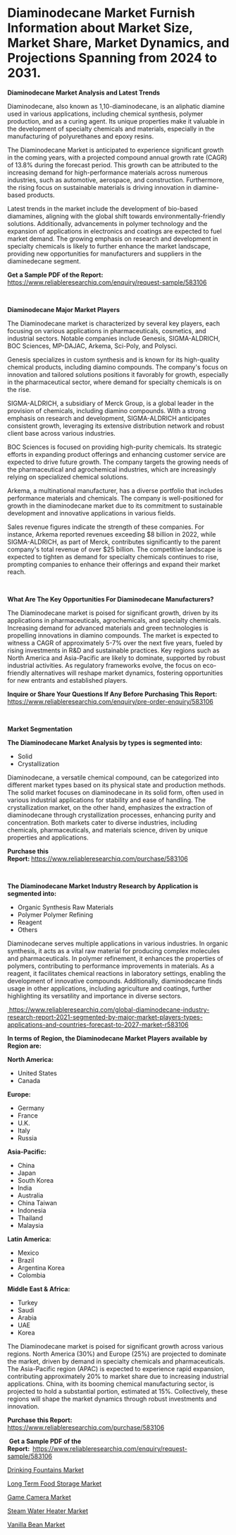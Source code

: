 <p><h1>Diaminodecane Market Furnish Information about Market Size, Market Share, Market Dynamics, and Projections Spanning from 2024 to 2031.</h1></p><p><strong>Diaminodecane Market Analysis and Latest Trends</strong></p>
<p><p>Diaminodecane, also known as 1,10-diaminodecane, is an aliphatic diamine used in various applications, including chemical synthesis, polymer production, and as a curing agent. Its unique properties make it valuable in the development of specialty chemicals and materials, especially in the manufacturing of polyurethanes and epoxy resins.</p><p>The Diaminodecane Market is anticipated to experience significant growth in the coming years, with a projected compound annual growth rate (CAGR) of 13.8% during the forecast period. This growth can be attributed to the increasing demand for high-performance materials across numerous industries, such as automotive, aerospace, and construction. Furthermore, the rising focus on sustainable materials is driving innovation in diamine-based products.</p><p>Latest trends in the market include the development of bio-based diamamines, aligning with the global shift towards environmentally-friendly solutions. Additionally, advancements in polymer technology and the expansion of applications in electronics and coatings are expected to fuel market demand. The growing emphasis on research and development in specialty chemicals is likely to further enhance the market landscape, providing new opportunities for manufacturers and suppliers in the diaminedecane segment.</p></p>
<p><strong>Get a Sample PDF of the Report:&nbsp;</strong> <a href="https://www.reliableresearchiq.com/enquiry/request-sample/583106?utm_campaign=1137&utm_medium=2&utm_source=Github&utm_content=ia&utm_term=16122024&utm_id=diaminodecane">https://www.reliableresearchiq.com/enquiry/request-sample/583106</a></p>
<p>&nbsp;</p>
<p><strong>Diaminodecane Major Market Players</strong></p>
<p><p>The Diaminodecane market is characterized by several key players, each focusing on various applications in pharmaceuticals, cosmetics, and industrial sectors. Notable companies include Genesis, SIGMA-ALDRICH, BOC Sciences, MP-DAJAC, Arkema, Sci-Poly, and Polysci.</p><p>Genesis specializes in custom synthesis and is known for its high-quality chemical products, including diamino compounds. The company's focus on innovation and tailored solutions positions it favorably for growth, especially in the pharmaceutical sector, where demand for specialty chemicals is on the rise.</p><p>SIGMA-ALDRICH, a subsidiary of Merck Group, is a global leader in the provision of chemicals, including diamino compounds. With a strong emphasis on research and development, SIGMA-ALDRICH anticipates consistent growth, leveraging its extensive distribution network and robust client base across various industries.</p><p>BOC Sciences is focused on providing high-purity chemicals. Its strategic efforts in expanding product offerings and enhancing customer service are expected to drive future growth. The company targets the growing needs of the pharmaceutical and agrochemical industries, which are increasingly relying on specialized chemical solutions.</p><p>Arkema, a multinational manufacturer, has a diverse portfolio that includes performance materials and chemicals. The company is well-positioned for growth in the diaminodecane market due to its commitment to sustainable development and innovative applications in various fields.</p><p>Sales revenue figures indicate the strength of these companies. For instance, Arkema reported revenues exceeding $8 billion in 2022, while SIGMA-ALDRICH, as part of Merck, contributes significantly to the parent company's total revenue of over $25 billion. The competitive landscape is expected to tighten as demand for specialty chemicals continues to rise, prompting companies to enhance their offerings and expand their market reach.</p></p>
<p>&nbsp;</p>
<p><strong>What Are The Key Opportunities For Diaminodecane Manufacturers?</strong></p>
<p><p>The Diaminodecane market is poised for significant growth, driven by its applications in pharmaceuticals, agrochemicals, and specialty chemicals. Increasing demand for advanced materials and green technologies is propelling innovations in diamino compounds. The market is expected to witness a CAGR of approximately 5-7% over the next five years, fueled by rising investments in R&D and sustainable practices. Key regions such as North America and Asia-Pacific are likely to dominate, supported by robust industrial activities. As regulatory frameworks evolve, the focus on eco-friendly alternatives will reshape market dynamics, fostering opportunities for new entrants and established players.</p></p>
<p><strong>Inquire or Share Your Questions If Any Before Purchasing This Report:</strong> <a href="https://www.reliableresearchiq.com/enquiry/pre-order-enquiry/583106?utm_campaign=1137&utm_medium=2&utm_source=Github&utm_content=ia&utm_term=16122024&utm_id=diaminodecane">https://www.reliableresearchiq.com/enquiry/pre-order-enquiry/583106</a></p>
<p>&nbsp;</p>
<p><strong>Market Segmentation</strong></p>
<p><strong>The Diaminodecane Market Analysis by types is segmented into:</strong></p>
<p><ul><li>Solid</li><li>Crystallization</li></ul></p>
<p><p>Diaminodecane, a versatile chemical compound, can be categorized into different market types based on its physical state and production methods. The solid market focuses on diaminodecane in its solid form, often used in various industrial applications for stability and ease of handling. The crystallization market, on the other hand, emphasizes the extraction of diaminodecane through crystallization processes, enhancing purity and concentration. Both markets cater to diverse industries, including chemicals, pharmaceuticals, and materials science, driven by unique properties and applications.</p></p>
<p><strong>Purchase this Report:&nbsp;</strong><a href="https://www.reliableresearchiq.com/purchase/583106?utm_campaign=1137&utm_medium=2&utm_source=Github&utm_content=ia&utm_term=16122024&utm_id=diaminodecane">https://www.reliableresearchiq.com/purchase/583106</a></p>
<p>&nbsp;</p>
<p><strong>The Diaminodecane Market Industry Research by Application is segmented into:</strong></p>
<p><ul><li>Organic Synthesis Raw Materials</li><li>Polymer Polymer Refining</li><li>Reagent</li><li>Others</li></ul></p>
<p><p>Diaminodecane serves multiple applications in various industries. In organic synthesis, it acts as a vital raw material for producing complex molecules and pharmaceuticals. In polymer refinement, it enhances the properties of polymers, contributing to performance improvements in materials. As a reagent, it facilitates chemical reactions in laboratory settings, enabling the development of innovative compounds. Additionally, diaminodecane finds usage in other applications, including agriculture and coatings, further highlighting its versatility and importance in diverse sectors.</p></p>
<p><a href="https://www.reliableresearchiq.com/global-diaminodecane-industry-research-report-2021-segmented-by-major-market-players-types-applications-and-countries-forecast-to-2027-market-r583106?utm_campaign=1137&utm_medium=2&utm_source=Github&utm_content=ia&utm_term=16122024&utm_id=diaminodecane">&nbsp;https://www.reliableresearchiq.com/global-diaminodecane-industry-research-report-2021-segmented-by-major-market-players-types-applications-and-countries-forecast-to-2027-market-r583106</a></p>
<p><strong>In terms of Region, the Diaminodecane Market Players available by Region are:</strong></p>
<p>
    <p> <strong> North America: </strong>
        <ul>
            <li>United States</li>
            <li>Canada</li>
        </ul>
        </p> 
    <p> <strong> Europe: </strong>
        <ul>
            <li>Germany</li>
            <li>France</li>
            <li>U.K.</li>
            <li>Italy</li>
            <li>Russia</li>
        </ul>
        </p> 
    <p> <strong> Asia-Pacific: </strong>
        <ul>
            <li>China</li>
            <li>Japan</li>
            <li>South Korea</li>
            <li>India</li>
            <li>Australia</li>
            <li>China Taiwan</li>
            <li>Indonesia</li>
            <li>Thailand</li>
            <li>Malaysia</li>
        </ul>
        </p> 
    <p> <strong> Latin America: </strong>
        <ul>
            <li>Mexico</li>
            <li>Brazil</li>
            <li>Argentina Korea</li>
            <li>Colombia</li>
        </ul>
        </p> 
    <p> <strong> Middle East & Africa: </strong>
        <ul>
            <li>Turkey</li>
            <li>Saudi</li>
            <li>Arabia</li>
            <li>UAE</li>
            <li>Korea</li>
        </ul>
    </p>
    </p>
<p><p>The Diaminodecane market is poised for significant growth across various regions. North America (30%) and Europe (25%) are projected to dominate the market, driven by demand in specialty chemicals and pharmaceuticals. The Asia-Pacific region (APAC) is expected to experience rapid expansion, contributing approximately 20% to market share due to increasing industrial applications. China, with its booming chemical manufacturing sector, is projected to hold a substantial portion, estimated at 15%. Collectively, these regions will shape the market dynamics through robust investments and innovation.</p></p>
<p><strong>Purchase this Report: </strong><a href="https://www.reliableresearchiq.com/purchase/583106?utm_campaign=1137&utm_medium=2&utm_source=Github&utm_content=ia&utm_term=16122024&utm_id=diaminodecane">https://www.reliableresearchiq.com/purchase/583106</a></p>
<p>&nbsp;<strong>Get a Sample PDF of the Report:&nbsp;&nbsp;</strong><a href="https://www.reliableresearchiq.com/enquiry/request-sample/583106?utm_campaign=1137&utm_medium=2&utm_source=Github&utm_content=ia&utm_term=16122024&utm_id=diaminodecane">https://www.reliableresearchiq.com/enquiry/request-sample/583106</a></p>
<p><strong></strong></p>
<p><p><a href="https://www.linkedin.com/pulse/drinking-fountains-market-size-global-revenue-volume-status-1ep5e?utm_campaign=1137&utm_medium=2&utm_source=Github&utm_content=ia&utm_term=16122024&utm_id=diaminodecane">Drinking Fountains Market</a></p><p><a href="https://www.linkedin.com/pulse/long-term-food-storage-market-revolution-2024-2031-trends-u8aze?utm_campaign=1137&utm_medium=2&utm_source=Github&utm_content=ia&utm_term=16122024&utm_id=diaminodecane">Long Term Food Storage Market</a></p><p><a href="https://www.linkedin.com/pulse/market-expansion-insights-game-camera-projected-grow-cagr-ybphe?utm_campaign=1137&utm_medium=2&utm_source=Github&utm_content=ia&utm_term=16122024&utm_id=diaminodecane">Game Camera Market</a></p><p><a href="https://www.linkedin.com/pulse/steam-water-heater-market-analysis-report-2024-2031-projected-jdxee?utm_campaign=1137&utm_medium=2&utm_source=Github&utm_content=ia&utm_term=16122024&utm_id=diaminodecane">Steam Water Heater Market</a></p><p><a href="https://www.linkedin.com/pulse/vanilla-bean-market-evolution-global-trends-regional-dynamics-lykne?utm_campaign=1137&utm_medium=2&utm_source=Github&utm_content=ia&utm_term=16122024&utm_id=diaminodecane">Vanilla Bean Market</a></p></p>
